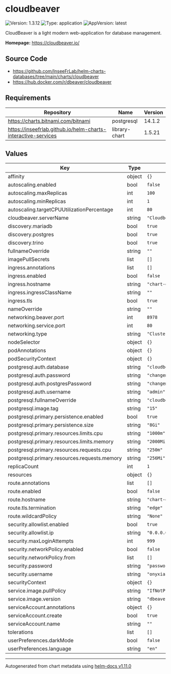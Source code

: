 # cloudbeaver

![Version: 1.3.12](https://img.shields.io/badge/Version-1.3.12-informational?style=flat-square) ![Type: application](https://img.shields.io/badge/Type-application-informational?style=flat-square) ![AppVersion: latest](https://img.shields.io/badge/AppVersion-latest-informational?style=flat-square)

CloudBeaver is a light modern web-application for database management.

**Homepage:** <https://cloudbeaver.io/>

## Source Code

* <https://github.com/InseeFrLab/helm-charts-databases/tree/main/charts/cloudbeaver>
* <https://hub.docker.com/r/dbeaver/cloudbeaver>

## Requirements

| Repository | Name | Version |
|------------|------|---------|
| https://charts.bitnami.com/bitnami | postgresql | 14.1.2 |
| https://inseefrlab.github.io/helm-charts-interactive-services | library-chart | 1.5.21 |

## Values

| Key | Type | Default | Description |
|-----|------|---------|-------------|
| affinity | object | `{}` |  |
| autoscaling.enabled | bool | `false` |  |
| autoscaling.maxReplicas | int | `100` |  |
| autoscaling.minReplicas | int | `1` |  |
| autoscaling.targetCPUUtilizationPercentage | int | `80` |  |
| cloudbeaver.serverName | string | `"Cloudbeaver Server"` |  |
| discovery.mariadb | bool | `true` |  |
| discovery.postgres | bool | `true` |  |
| discovery.trino | bool | `true` |  |
| fullnameOverride | string | `""` |  |
| imagePullSecrets | list | `[]` |  |
| ingress.annotations | list | `[]` |  |
| ingress.enabled | bool | `false` |  |
| ingress.hostname | string | `"chart-example.local"` |  |
| ingress.ingressClassName | string | `""` |  |
| ingress.tls | bool | `true` |  |
| nameOverride | string | `""` |  |
| networking.beaver.port | int | `8978` |  |
| networking.service.port | int | `80` |  |
| networking.type | string | `"ClusterIP"` |  |
| nodeSelector | object | `{}` |  |
| podAnnotations | object | `{}` |  |
| podSecurityContext | object | `{}` |  |
| postgresql.auth.database | string | `"cloudbeaver"` |  |
| postgresql.auth.password | string | `"changeme"` |  |
| postgresql.auth.postgresPassword | string | `"changeme"` |  |
| postgresql.auth.username | string | `"admin"` |  |
| postgresql.fullnameOverride | string | `"cloudbeaver-db"` |  |
| postgresql.image.tag | string | `"15"` |  |
| postgresql.primary.persistence.enabled | bool | `true` |  |
| postgresql.primary.persistence.size | string | `"8Gi"` |  |
| postgresql.primary.resources.limits.cpu | string | `"1000m"` |  |
| postgresql.primary.resources.limits.memory | string | `"2000Mi"` |  |
| postgresql.primary.resources.requests.cpu | string | `"250m"` |  |
| postgresql.primary.resources.requests.memory | string | `"256Mi"` |  |
| replicaCount | int | `1` |  |
| resources | object | `{}` |  |
| route.annotations | list | `[]` |  |
| route.enabled | bool | `false` |  |
| route.hostname | string | `"chart-example.local"` |  |
| route.tls.termination | string | `"edge"` |  |
| route.wildcardPolicy | string | `"None"` |  |
| security.allowlist.enabled | bool | `true` |  |
| security.allowlist.ip | string | `"0.0.0.0/0"` |  |
| security.maxLoginAttempts | int | `999` |  |
| security.networkPolicy.enabled | bool | `false` |  |
| security.networkPolicy.from | list | `[]` |  |
| security.password | string | `"password"` |  |
| security.username | string | `"onyxia"` |  |
| securityContext | object | `{}` |  |
| service.image.pullPolicy | string | `"IfNotPresent"` |  |
| service.image.version | string | `"dbeaver/cloudbeaver:23.3.5"` |  |
| serviceAccount.annotations | object | `{}` |  |
| serviceAccount.create | bool | `true` |  |
| serviceAccount.name | string | `""` |  |
| tolerations | list | `[]` |  |
| userPreferences.darkMode | bool | `false` |  |
| userPreferences.language | string | `"en"` |  |

----------------------------------------------
Autogenerated from chart metadata using [helm-docs v1.11.0](https://github.com/norwoodj/helm-docs/releases/v1.11.0)
